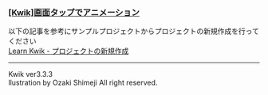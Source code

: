 ### [[Kwik]画面タップでアニメーション](http://wp.me/p2bA78-1G)

以下の記事を参考にサンプルプロジェクトからプロジェクトの新規作成を行ってください   
[Learn Kwik - プロジェクトの新規作成](http://wp.me/p2bA78-8j)   

***
Kwik ver3.3.3  
llustration by Ozaki Shimeji All right reserved.
